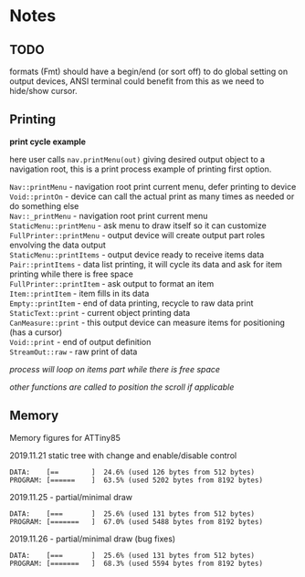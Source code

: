 # Notes

## TODO

formats (Fmt) should have a begin/end (or sort off) to do global setting on output devices, ANSI terminal could benefit from this as we need to hide/show cursor.

## Printing

**print cycle example**

here user calls `nav.printMenu(out)` giving desired output object to a navigation root, this is a print process example of printing first option.  

`Nav::printMenu` - navigation root print current menu, defer printing to device  
`Void::printOn` - device can call the actual print as many times as needed or do something else  
`Nav::_printMenu` - navigation root print current menu  
`StaticMenu::printMenu` - ask menu to draw itself so it can customize  
`FullPrinter::printMenu` - output device will create output part roles envolving the data output  
`StaticMenu::printItems` - output device ready to receive items data  
`Pair::printItems` - data list printing, it will cycle its data and ask for item printing while there is free space  
`FullPrinter::printItem` - ask output to format an item  
`Item::printItem` - item fills in its data  
`Empty::printItem` - end of data printing, recycle to raw data print  
`StaticText::print` - current object printing data  
`CanMeasure::print` - this output device can measure items for positioning (has a cursor)  
`Void::print` - end of output definition  
`StreamOut::raw` - raw print of data

_process will loop on items part while there is free space_

_other functions are called to position the scroll if applicable_

## Memory

Memory figures for ATTiny85

2019.11.21 static tree with change and enable/disable control
```text
DATA:    [==        ]  24.6% (used 126 bytes from 512 bytes)
PROGRAM: [======    ]  63.5% (used 5202 bytes from 8192 bytes)
```

2019.11.25 - partial/minimal draw
```text
DATA:    [===       ]  25.6% (used 131 bytes from 512 bytes)
PROGRAM: [=======   ]  67.0% (used 5488 bytes from 8192 bytes)
```

2019.11.26 - partial/minimal draw (bug fixes)
```text
DATA:    [===       ]  25.6% (used 131 bytes from 512 bytes)
PROGRAM: [=======   ]  68.3% (used 5594 bytes from 8192 bytes)
```
